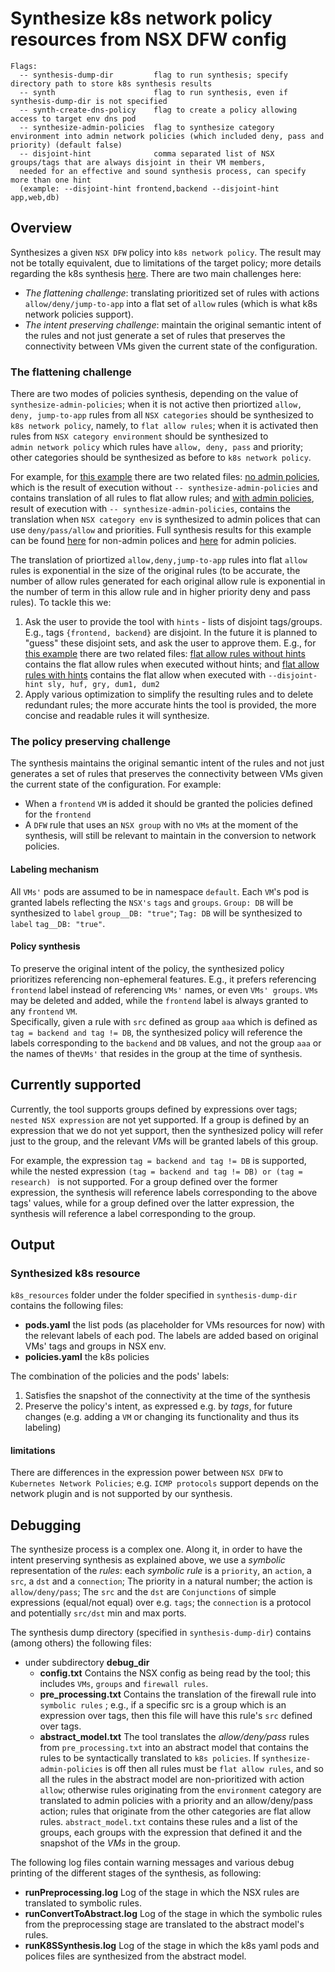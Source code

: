# Synthesize k8s network policy resources from NSX DFW config


```
Flags:
  -- synthesis-dump-dir         flag to run synthesis; specify directory path to store k8s synthesis results
  -- synth                      flag to run synthesis, even if synthesis-dump-dir is not specified
  -- synth-create-dns-policy    flag to create a policy allowing access to target env dns pod
  -- synthesize-admin-policies  flag to synthesize category environment into admin network policies (which included deny, pass and priority) (default false)
  -- disjoint-hint              comma separated list of NSX groups/tags that are always disjoint in their VM members, 
  needed for an effective and sound synthesis process, can specify more than one hint 
  (example: --disjoint-hint frontend,backend --disjoint-hint app,web,db) 
```

## Overview
Synthesizes a given `NSX DFW` policy into `k8s network policy`.
The result may not be totally equivalent, due to limitations of the target policy; more details regarding the k8s synthesis [here](#limitation).
There are two main challenges here: 
* *The flattening challenge*: translating prioritized set of rules with actions `allow/deny/jump-to-app` into a flat set of  `allow` rules (which is what k8s network policies support).
* *The intent preserving challenge*: maintain the original semantic intent of the rules
and not just generate a set of rules that preserves the connectivity between VMs given the current state of the configuration.


### The flattening challenge
There are two modes of policies synthesis, depending on the value of `synthesize-admin-policies`; when
it is not active then priortized `allow, deny, jump-to-app` rules from all `NSX categories` should be synthesized to 
`k8s network policy`, namely, to `flat allow rules`; when it is activated then rules from `NSX category environment` should be synthesized to  
`admin network policy` which rules have `allow, deny, pass` and priority; other categories should be synthesized as
before to `k8s network policy`. 

For example, for [this example](pkg/data/exampleHogwarts.go) there are two related files: 
[no admin policies](pkg/synthesis/tests_expected_output/abstract_models/ExampleHogwarts.txt), which is the result of execution
without `-- synthesize-admin-policies` and contains translation of all rules to flat allow rules; and 
[with admin policies](pkg/synthesis/tests_expected_output/abstract_models/ExampleHogwartsAdmin_AdminPoliciesEnabled.txt),
result of execution with `-- synthesize-admin-policies`, contains the translation when `NSX category env` 
is synthesized to admin polices that can use `deny/pass/allow` and priorities. Full synthesis results for this example can be found 
[here](pkg/synthesis/tests_expected_output/k8s_resources/ExampleHogwarts)
for non-admin polices and [here](pkg/synthesis/tests_expected_output/k8s_resources/ExampleHogwartsAdmin_AdminPoliciesEnabled) 
for admin policies.

The translation of priortized `allow,deny,jump-to-app` rules into flat `allow` rules is exponential in the size of the
original rules (to be accurate, the number of allow rules generated for each original allow rule is
exponential in the number of term in this allow rule and in higher priority deny and pass rules). To tackle this we:
1. Ask the user to provide the tool with `hints` -  lists of disjoint tags/groups.
E.g., tags `{frontend, backend}` are disjoint.
In the future it is planned to "guess" these disjoint sets, and ask the user to approve them. E.g., 
for [this example](pkg/data/exampleHint.go) there are two related files: [flat allow rules without hints](pkg/synthesis/tests_expected_output/abstract_models/ExampleHintsDisjoint_NoHint_NoHint.txt)
contains the flat allow rules when executed without hints; and [flat allow rules with hints](pkg/synthesis/tests_expected_output/abstract_models/ExampleHintsDisjoint.txt) 
contains the flat allow when executed with `--disjoint-hint sly, huf, gry, dum1, dum2` 
2. Apply various optimization to simplify the resulting rules and to delete redundant rules; the more accurate hints the
tool is provided, the more concise and readable rules it will synthesize.  

### The policy preserving challenge
The synthesis maintains the original semantic intent of the rules
and not just generates a set of rules that preserves the connectivity between VMs given the current state of the configuration.
For example:
* When a `frontend` `VM` is added it should be granted the policies defined for the `frontend`
* A `DFW` rule that uses an `NSX group` with no `VMs` at the moment of the synthesis,
will still be relevant to maintain in the conversion to network policies.

#### Labeling mechanism
All `VMs'` pods are assumed to be in namespace `default`.
Each `VM`'s  pod is granted labels reflecting the `NSX's` `tags` and `groups`.
`Group: DB`  will be synthesized to `label` `group__DB: "true"`;
`Tag: DB`  will be synthesized to `label` `tag__DB: "true"`.

#### Policy synthesis
To preserve the original intent of the policy, the synthesized policy prioritizes referencing non-ephemeral features.
E.g., it prefers referencing `frontend` label instead of referencing `VMs'` names, or even `VMs' groups`. `VMs` may be deleted and added, while
the `frontend` label is always granted to any `frontend` `VM`.  
Specifically,  given a rule with `src` defined as group `aaa` which is defined as `tag = backend and tag != DB`,
the synthesized policy will reference the labels corresponding to the `backend` and `DB`  values, and not the group `aaa`
or the names of the`VMs'` that resides in the group at the time of synthesis.

## Currently supported
Currently, the tool supports groups defined by expressions over tags; `nested NSX expression` are not yet supported.
If a group is defined by an expression that we do not yet support, then the synthesized policy will refer just to the group, 
and the relevant *VM*s will be granted labels of this group.

For example, the expression `tag = backend and tag != DB` is supported, while the nested expression
`(tag = backend and tag != DB) or (tag = research) ` is not supported. For a group defined over the former expression,
the synthesis will reference labels corresponding to the above tags' values, while for a group defined over the latter 
expression, the synthesis will reference a label corresponding to the group.

## Output
### Synthesized k8s resource
`k8s_resources` folder under the folder specified in `synthesis-dump-dir` contains the following files:
* **pods.yaml** the list pods (as placeholder for VMs resources for now) with the relevant labels of each pod.
The labels are added based on original VMs' tags and groups in NSX env. 
* **policies.yaml** the k8s policies

The combination of the policies and the pods' labels:
1. Satisfies the snapshot of the connectivity at the time of the synthesis
2. Preserve the policy's intent, as expressed e.g. by *tags*, for future changes 
(e.g. adding a `VM` or changing its functionality and thus its labeling)


<a id="limitation"></a>
#### limitations
There are differences in the expression power between `NSX DFW` to `Kubernetes Network Policies`; e.g. `ICMP protocols`
support depends on the network plugin and is not supported by our synthesis. 

## Debugging
The synthesize process is a complex one. Along it, in order to have the intent preserving synthesis as explained above,
we use a *symbolic* representation of the *rules*: each *symbolic rule* is a `priority`, an `action`, a
`src`, a `dst` and a `connection`; The priority in a natural number; the action is `allow/deny/pass`; The `src` and the `dst` are `Conjunctions` of simple expressions 
(equal/not equal) over e.g. `tags`;  the `connection` is a protocol and potentially `src/dst` min and max ports.

The synthesis dump directory (specified in `synthesis-dump-dir`) contains (among others) the following files:
* under subdirectory **debug_dir**
  * **config.txt** Contains the NSX config as being read by the tool; this includes `VMs`, `groups` and `firewall rules`.
  * **pre_processing.txt** Contains the translation of the firewall rule into `symbolic rules` ; e.g., if a specific 
src is a group which is an expression over tags, then this file will have this rule's `src` defined over tags.
  * **abstract_model.txt** The tool translates the *allow/deny/pass* rules from `pre_processing.txt` into an abstract model that
    contains the rules to be syntactically translated to `k8s policies`. If `synthesize-admin-policies`  is off then all rules must
    be `flat allow rules`, and so all the rules in the abstract model are non-prioritized with action `allow`;
    otherwise rules originating from the `environment` category are translated to admin policies with
    a priority and an allow/deny/pass action; rules that originate from the other categories are flat allow rules.
  `abstract_model.txt` contains these rules and a list of the groups, each groups with the expression that defined
  it and the snapshot of the *VMs* in the group. 

 The following log files contain warning messages and various debug printing of the different stages
 of the synthesis, as following:

  * **runPreprocessing.log** Log of the stage in which the NSX rules are translated to symbolic rules.
  * **runConvertToAbstract.log** Log of the stage in which the symbolic rules from the preprocessing stage 
are translated to the abstract model's rules.  
  * **runK8SSynthesis.log** Log of the stage in which the k8s yaml pods and polices files are synthesized from 
the abstract model.
